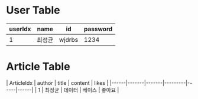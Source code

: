 # User Table

| userIdx | name | id | password |
|------|-------|-------|---------|
| 1 | 최정균 |  wjdrbs | 1234 |


# Article Table

| ArticleIdx | author | title | content | likes |
|------|-------|-------|---------|------|------|
| 1 | 최정균 |  데이터 | 베이스 | 좋아요 |



 